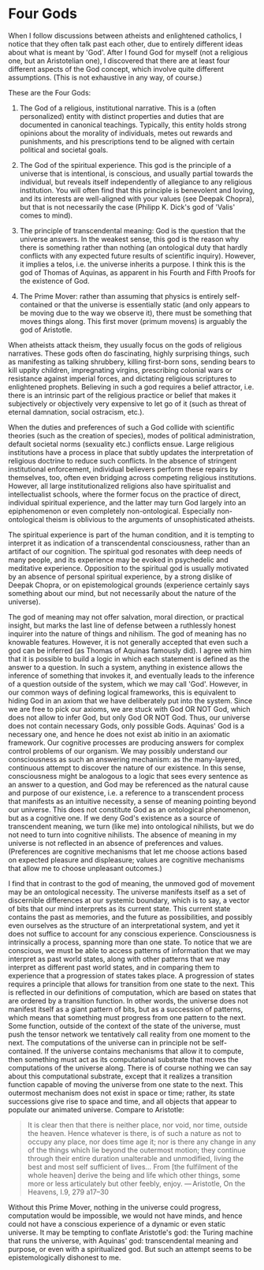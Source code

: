 # Four Gods

When I follow discussions between atheists and enlightened catholics, I notice that they often talk past each other, due to entirely different ideas about what is meant by 'God'. After I found God for myself (not a religious one, but an Aristotelian one), I discovered that there are at least four different aspects of the God concept, which involve quite different assumptions. (This is not exhaustive in any way, of course.)

These are the Four Gods:

1. The God of a religious, institutional narrative. This is a (often personalized) entity with distinct properties and duties that are documented in canonical teachings. Typically, this entity holds strong opinions about the morality of individuals, metes out rewards and punishments, and his prescriptions tend to be aligned with certain political and societal goals. 

2. The God of the spiritual experience. This god is the principle of a universe that is intentional, is conscious, and usually partial towards the individual, but reveals itself independently of allegiance to any religious institution. You will often find that this principle is benevolent and loving, and its interests are well-aligned with your values (see Deepak Chopra), but that is not necessarily the case (Philipp K. Dick's god of 'Valis' comes to mind).

3. The principle of transcendental meaning: God is the question that the universe answers. In the weakest sense, this god is the reason why there is something rather than nothing (an ontological duty that hardly conflicts with any expected future results of scientific inquiry). However, it implies a telos, i.e. the universe inherits a purpose. I think this is the god of Thomas of Aquinas, as apparent in his Fourth and Fifth Proofs for the existence of God.

4. The Prime Mover: rather than assuming that physics is entirely self-contained or that the universe is essentially static (and only appears to be moving due to the way we observe it), there must be something that moves things along. This first mover (primum movens) is arguably the god of Aristotle. 

When atheists attack theism, they usually focus on the gods of religious narratives. These gods often do fascinating, highly surprising things, such as manifesting as talking shrubbery, killing first-born sons, sending bears to kill uppity children, impregnating virgins, prescribing colonial wars or resistance against imperial forces, and dictating religious scriptures to enlightened prophets.
Believing in such a god requires a belief attractor, i.e. there is an intrinsic part of the religious practice or belief that makes it subjectively or objectively very expensive to let go of it (such as threat of eternal damnation, social ostracism, etc.).

When the duties and preferences of such a God collide with scientific theories (such as the creation of species), modes of political administration, default societal norms (sexuality etc.) conflicts ensue. Large religious institutions have a process in place that subtly updates the interpretation of religious doctrine to reduce such conflicts. In the absence of stringent institutional enforcement, individual believers perform these repairs by themselves, too, often even bridging across competing religious institutions. However, all large institutionalized religions also have spiritualist and intellectualist schools, where the former focus on the practice of direct, individual spiritual experience, and the latter may turn God largely into an epiphenomenon or even completely non-ontological. Especially non-ontological theism is oblivious to the arguments of unsophisticated atheists.

The spiritual experience is part of the human condition, and it is tempting to interpret it as indication of a transcendental consciousness, rather than an artifact of our cognition. The spiritual god resonates with deep needs of many people, and its experience may be evoked in psychedelic and meditative experience. Opposition to the spiritual god is usually motivated by an absence of personal spiritual experience, by a strong dislike of Deepak Chopra, or on epistemological grounds (experience certainly says something about our mind, but not necessarily about the nature of the universe).

The god of meaning may not offer salvation, moral direction, or practical insight, but marks the last line of defense between a ruthlessly honest inquirer into the nature of things and nihilism. The god of meaning has no knowable features. However, it is not generally accepted that even such a god can be inferred (as Thomas of Aquinas famously did). I agree with him that it is possible to build a logic in which each statement is defined as the answer to a question. In such a system, anything in existence allows the inference of something that invokes it, and eventually leads to the inference of a question outside of the system, which we may call 'God'. However, in our common ways of defining logical frameworks, this is equivalent to hiding God in an axiom that we have deliberately put into the system. Since we are free to pick our axioms, we are stuck with God OR NOT God, which does not allow to infer God, but only God OR NOT God. Thus, our universe does not contain necessary Gods, only possible Gods. Aquinas' God is a necessary one, and hence he does not exist ab initio in an axiomatic framework.
Our cognitive processes are producing answers for complex control problems of our organism. We may possibly understand our consciousness as such an answering mechanism: as the many-layered, continuous attempt to discover the nature of our existence. In this sense, consciousness might be analogous to a logic that sees every sentence as an answer to a question, and God may be referenced as the natural cause and purpose of our existence, i.e. a reference to a transcendent process that manifests as an intuitive necessity, a sense of meaning pointing beyond our universe. This does not constitute God as an ontological phenomenon, but as a cognitive one. If we deny God's existence as a source of transcendent meaning, we turn (like me) into ontological nihilists, but we do not need to turn into cognitive nihilists. The absence of meaning in my universe is not reflected in an absence of preferences and values. (Preferences are cognitive mechanisms that let me choose actions based on expected pleasure and displeasure; values are cognitive mechanisms that allow me to choose unpleasant outcomes.)

I find that in contrast to the god of meaning, the unmoved god of movement may be an ontological necessity. The universe manifests itself as a set of discernible differences at our systemic boundary, which is to say, a vector of bits that our mind interprets as its current state. This current state contains the past as memories, and the future as possibilities, and possibly even ourselves as the structure of an interpretational system, and yet it does not suffice to account for any conscious experience. Consciousness is intrinsically a process, spanning more than one state. To notice that we are conscious, we must be able to access patterns of information that we may interpret as past world states, along with other patterns that we may interpret as different past world states, and in comparing them to experience that a progression of states takes place. A progression of states requires a principle that allows for transition from one state to the next. This is reflected in our definitions of computation, which are based on states that are ordered by a transition function. 
In other words, the universe does not manifest itself as a giant pattern of bits, but as a succession of patterns, which means that something must progress from one pattern to the next. Some function, outside of the context of the state of the universe, must push the tensor network we tentatively call reality from one moment to the next. 
The computations of the universe can in principle not be self-contained. If the universe contains mechanisms that allow it to compute, then something must act as its computational substrate that moves the computations of the universe along. There is of course nothing we can say about this computational substrate, except that it realizes a transition function capable of moving the universe from one state to the next. This outermost mechanism does not exist in space or time; rather, its state successions give rise to space and time, and all objects that appear to populate our animated universe. Compare to Aristotle:

> It is clear then that there is neither place, nor void, nor time, outside the heaven. Hence whatever is there, is of such a nature as not to occupy any place, nor does time age it; nor is there any change in any of the things which lie beyond the outermost motion; they continue through their entire duration unalterable and unmodified, living the best and most self sufficient of lives… From [the fulfilment of the whole heaven] derive the being and life which other things, some more or less articulately but other feebly, enjoy.
> — Aristotle, On the Heavens, I.9, 279 a17–30

Without this Prime Mover, nothing in the universe could progress, computation would be impossible, we would not have minds, and hence could not have a conscious experience of a dynamic or even static universe. It may be tempting to conflate Aristotle's god: the Turing machine that runs the universe, with Aquinas' god: transcendental meaning and purpose, or even with a spiritualized god. But such an attempt seems to be epistemologically dishonest to me. 